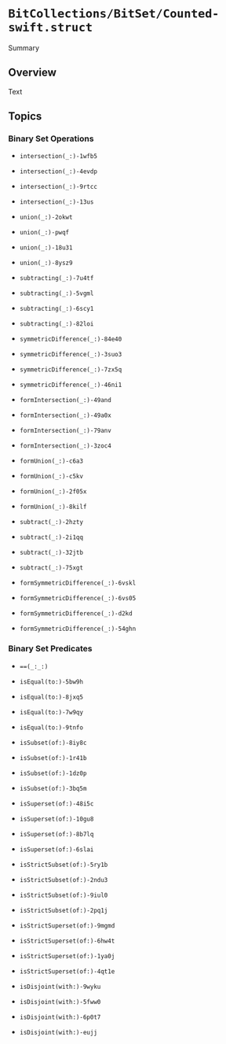 # ``BitCollections/BitSet/Counted-swift.struct``

<!--@START_MENU_TOKEN@-->Summary<!--@END_MENU_TOKEN@-->

## Overview

<!--@START_MENU_TOKEN@-->Text<!--@END_MENU_TOKEN@-->

## Topics

### Binary Set Operations

- ``intersection(_:)-1wfb5``
- ``intersection(_:)-4evdp``
- ``intersection(_:)-9rtcc``
- ``intersection(_:)-13us``

- ``union(_:)-2okwt``
- ``union(_:)-pwqf``
- ``union(_:)-18u31``
- ``union(_:)-8ysz9``

- ``subtracting(_:)-7u4tf``
- ``subtracting(_:)-5vgml``
- ``subtracting(_:)-6scy1``
- ``subtracting(_:)-82loi``

- ``symmetricDifference(_:)-84e40``
- ``symmetricDifference(_:)-3suo3``
- ``symmetricDifference(_:)-7zx5q``
- ``symmetricDifference(_:)-46ni1``

- ``formIntersection(_:)-49and``
- ``formIntersection(_:)-49a0x``
- ``formIntersection(_:)-79anv``
- ``formIntersection(_:)-3zoc4``

- ``formUnion(_:)-c6a3``
- ``formUnion(_:)-c5kv``
- ``formUnion(_:)-2f05x``
- ``formUnion(_:)-8kilf``

- ``subtract(_:)-2hzty``
- ``subtract(_:)-2i1qq``
- ``subtract(_:)-32jtb``
- ``subtract(_:)-75xgt``

- ``formSymmetricDifference(_:)-6vskl``
- ``formSymmetricDifference(_:)-6vs05``
- ``formSymmetricDifference(_:)-d2kd``
- ``formSymmetricDifference(_:)-54ghn``

### Binary Set Predicates

- ``==(_:_:)``
- ``isEqual(to:)-5bw9h``
- ``isEqual(to:)-8jxq5``
- ``isEqual(to:)-7w9qy``
- ``isEqual(to:)-9tnfo``

- ``isSubset(of:)-8iy8c``
- ``isSubset(of:)-1r41b``
- ``isSubset(of:)-1dz0p``
- ``isSubset(of:)-3bq5m``

- ``isSuperset(of:)-48i5c``
- ``isSuperset(of:)-10gu8``
- ``isSuperset(of:)-8b7lq``
- ``isSuperset(of:)-6slai``

- ``isStrictSubset(of:)-5ry1b``
- ``isStrictSubset(of:)-2ndu3``
- ``isStrictSubset(of:)-9iul0``
- ``isStrictSubset(of:)-2pq1j``

- ``isStrictSuperset(of:)-9mgmd``
- ``isStrictSuperset(of:)-6hw4t``
- ``isStrictSuperset(of:)-1ya0j``
- ``isStrictSuperset(of:)-4qt1e``

- ``isDisjoint(with:)-9wyku``
- ``isDisjoint(with:)-5fww0``
- ``isDisjoint(with:)-6p0t7``
- ``isDisjoint(with:)-eujj``
